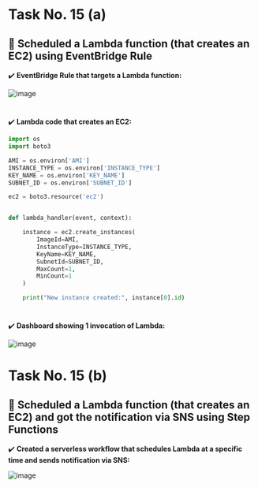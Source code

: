 # Task No. 15 (a)
## :memo: Scheduled a Lambda function (that creates an EC2) using EventBridge Rule
:heavy_check_mark: **EventBridge Rule that targets a Lambda function:**

![image](https://github.com/ali-arifin/AWS-Cloud-Internship-2022-/assets/103297661/33fe4a47-b250-46b8-996c-a905e48a687a)



#
:heavy_check_mark: **Lambda code that creates an EC2:**
```python
import os
import boto3

AMI = os.environ['AMI']
INSTANCE_TYPE = os.environ['INSTANCE_TYPE']
KEY_NAME = os.environ['KEY_NAME']
SUBNET_ID = os.environ['SUBNET_ID']

ec2 = boto3.resource('ec2')


def lambda_handler(event, context):

    instance = ec2.create_instances(
        ImageId=AMI,
        InstanceType=INSTANCE_TYPE,
        KeyName=KEY_NAME,
        SubnetId=SUBNET_ID,
        MaxCount=1,
        MinCount=1
    )

    print("New instance created:", instance[0].id)
```

#
:heavy_check_mark: **Dashboard showing 1 invocation of Lambda:**

![image](https://github.com/ali-arifin/AWS-Cloud-Internship-2022-/assets/103297661/286aca21-58cc-4e82-b80f-90aa280795b0)
#
# Task No. 15 (b)
## :memo: Scheduled a Lambda function (that creates an EC2) and got the notification via SNS using Step Functions
:heavy_check_mark: **Created a serverless workflow that schedules Lambda at a specific time and sends notification via SNS:**

![image](https://github.com/ali-arifin/AWS-Cloud-Internship-2022-/assets/103297661/5e17d3f4-2492-4cf9-95ec-25f433e68099)

